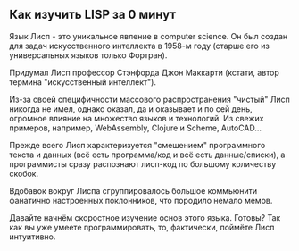 ## Как изучить LISP за 0 минут

Язык Лисп - это уникальное явление в computer science. Он был создан для задач искусственного интеллекта в 1958-м году (старше его из универсальных языков только Фортран).

Придумал Лисп профессор Стэнфорда Джон Маккарти (кстати, автор термина "искусственный интеллект").

Из-за своей специфичности массового распространения "чистый" Лисп никогда не имел, однако оказал, да и оказывает и по сей день, огромное влияние на множество языков и технологий. Из свежих примеров, например, WebAssembly, Clojure и Scheme, AutoCAD...

Прежде всего Лисп характеризуется "смешением" программного текста и данных (всё есть программа/код и всё есть данные/списки), а программисты сразу распознают лисп-код по большому количеству скобок.

Вдобавок вокруг Лиспа сгруппировалось большое коммьюнити фанатично настроенных поклонников, что породило немало мемов.

Давайте начнём скоростное изучение основ этого языка. Готовы? Так как вы уже умеете программировать, то, фактически, поймёте Лисп интуитивно. 
